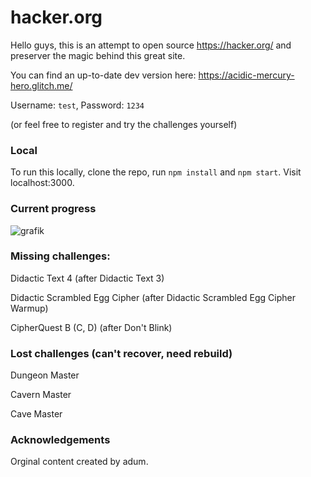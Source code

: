# hacker.org

Hello guys, this is an attempt to open source https://hacker.org/ and preserver the magic behind this great site.

You can find an up-to-date dev version here: https://acidic-mercury-hero.glitch.me/

Username: `test`, Password: `1234`

(or feel free to register and try the challenges yourself)

### Local

To run this locally, clone the repo, run `npm install` and `npm start`. Visit localhost:3000.

### Current progress

![grafik](https://user-images.githubusercontent.com/13507950/90310066-505bd600-deee-11ea-82f1-b7034698b423.png)

### Missing challenges:

Didactic Text 4 (after Didactic Text 3)

Didactic Scrambled Egg Cipher (after Didactic Scrambled Egg Cipher Warmup)

CipherQuest B (C, D) (after Don't Blink)

### Lost challenges (can't recover, need rebuild)

Dungeon Master

Cavern Master

Cave Master

### Acknowledgements

Orginal content created by adum.

